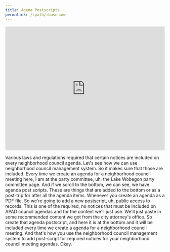 ```yaml
---
title: Agena Postscripts
permalink: /:path/:basename
---
```


<div style="position: relative; padding-bottom: 77.41935483870968%; height: 0;"><iframe src="https://www.loom.com/embed/dd1d653c73424dc7807243f792b72920" frameborder="0" webkitallowfullscreen mozallowfullscreen allowfullscreen style="position: absolute; top: 0; left: 0; width: 100%; height: 100%;"></iframe></div>

Various laws and regulations required that certain notices are included on every neighborhood council agenda. Let's see how we can use neighborhood council management system.
So it makes sure that those are included. Every time we create an agenda for a neighborhood council meeting here, I am at the party committee, uh, the Lake Wobegon party committee page.
And if we scroll to the bottom, we can see, we have agenda post scripts. These are things that are added to the bottom or as a post-trip for after all the agenda items.
Whenever you create an agenda as a PDF file. So we're going to add a new postscript, uh, public access to records.
This is one of the required, no notices that must be included on APAD council agendas and for the content we'll just use.
We'll just paste in some recommended content we got from the city attorney's office. So create that agenda postscript, and here it is at the bottom and it will be included every time we create a agenda for a neighborhood council meeting.
And that's how you use the neighborhood council management system to add post-script for required notices for your neighborhood council meeting agendas.
Okay.
